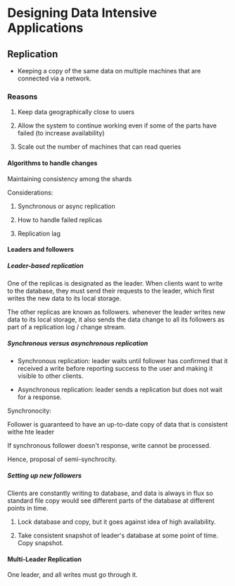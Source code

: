 # Designing Data Intensive Applications

## Replication

- Keeping a copy of the same data on multiple machines that are connected via a network. 

### Reasons

1. Keep data geographically close to users

2. Allow the system to continue working even if some of the parts have failed (to increase availability)

3. Scale out the number of machines that can read queries



#### Algorithms to handle changes

Maintaining consistency among the shards

Considerations: 

1. Synchronous or async replication

2. How to handle failed replicas

3. Replication lag


#### Leaders and followers


##### Leader-based replication 

One of the replicas is designated as the leader. When clients want to write to the database, they must send their requests to the leader, which first writes the new data to its local storage. 

The other replicas are known as followers. whenever the leader writes new data to its local storage, it also sends the data change to all its followers as part of a replication log / change stream.

##### Synchronous versus asynchronous replication

- Synchronous replication: leader waits until follower has confirmed that it received a write before reporting success to the user and making it visible to other clients. 

- Asynchronous replication: leader sends a replication but does not wait for a response. 

Synchronocity:

Follower is guaranteed to have an up-to-date copy of data that is consistent withe hte leader

If synchronous follower doesn't response, write cannot be processed. 

Hence, proposal of semi-synchrocity. 


##### Setting up new followers

Clients are constantly writing to database, and data is always in flux so standard file copy would see different parts of the database at different points in time. 

1. Lock database and copy, but it goes against idea of high availability. 

2. Take consistent snapshot of leader's database at some point of time. Copy snapshot. 

#### Multi-Leader Replication

One leader, and all writes must go through it. 


